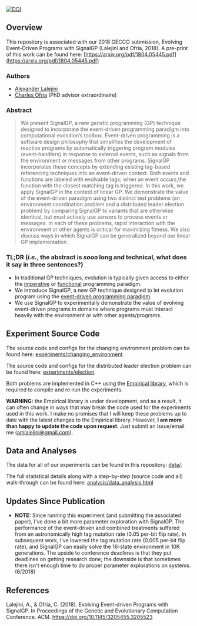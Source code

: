[![DOI](https://zenodo.org/badge/128267891.svg)](https://zenodo.org/badge/latestdoi/128267891)

## Overview
This repository is associated with our 2018 GECCO submission, Evolving Event-Driven Programs with SignalGP (Lalejini and Ofria, 2018).
A pre-print of this work can be found here: [https://arxiv.org/pdf/1804.05445.pdf](https://arxiv.org/pdf/1804.05445.pdf)

### Authors
- [Alexander Lalejini](http://lalejini.com)
- [Charles Ofria](http://ofria.com) (PhD advisor extraordinaire)

### Abstract
> We present SignalGP, a new genetic programming (GP) technique designed to incorporate the event-driven programming paradigm into computational evolution’s toolbox. Event-driven programming is a software design philosophy that simplifies the development of reactive programs by automatically triggering program modules (event-handlers) in response to external events, such as signals from the environment or messages from other programs. SignalGP incorporates these concepts by extending existing tag-based referencing techniques into an event-driven context. Both events and functions are labeled with evolvable tags; when an event occurs,the function with the closest matching tag is triggered. In this work, we apply SignalGP in the context of linear GP. We demonstrate the value of the event-driven paradigm using two distinct test problems (an environment coordination problem and a distributed leader election problem) by comparing SignalGP to variants that are otherwise identical, but must actively use sensors to process events or messages. In each of these problems, rapid interaction with the environment or other agents is critical for maximizing fitness. We also discuss ways in which SignalGP can be generalized beyond our linear GP implementation. 

### TL;DR (_i.e._, the abstract is _sooo_ long and technical, what does it say in three sentences?)
- In traditional GP techniques, evolution is typically given access to either the [imperative](https://en.wikipedia.org/wiki/Imperative_programming) or [functional](https://en.wikipedia.org/wiki/Functional_programming) programming paradigm. 
- We introduce SignalGP, a new GP technique designed to let evolution program using the [event-driven programming paradigm](https://en.wikipedia.org/wiki/Event-driven_programming).
- We use SignalGP to experimentally demonstrate the value of evolving event-driven programs in domains where programs must interact heavily with the environment or with other agents/programs. 

## Experiment Source Code
The source code and configs for the changing environment problem can be found here: [experiments/changing_environment](https://github.com/amlalejini/GECCO-2018-Evolving-Event-driven-Programs-with-SignalGP/tree/master/experiments/changing_environment).

The source code and configs for the distributed leader election problem can be found here: [experiments/election](https://github.com/amlalejini/GECCO-2018-Evolving-Event-driven-Programs-with-SignalGP/tree/master/experiments/election).

Both problems are implemented in C++ using the [Empirical library](https://github.com/devosoft/Empirical), which is required to compile and re-run the experiments. 

**WARNING:** the Empirical library is under development, and as a result, it can often change in ways that may break the code used for the experiments used in this work. I make no promises that I will keep these problems up to date with the latest changes to the Empirical library. However, **I am more than happy to update the code upon request**. Just submit an issue/email me (amlalejini@gmail.com). 

## Data and Analyses
The data for all of our experiments can be found in this repository: [data/](https://github.com/amlalejini/GECCO-2018-Evolving-Event-driven-Programs-with-SignalGP/tree/master/data).

The full statistical details along with a step-by-step (source code and all) walk-through can be found here: [analysis/data_analysis.html](http://lalejini.com/GECCO-2018-Evolving-Event-driven-Programs-with-SignalGP/analysis/data_analysis.html)

## Updates Since Publication
- **NOTE:** Since running this experiment (and submitting the associated paper), I've done a bit more parameter exploration with SignalGP. The performance of the event-driven and combined treatments suffered from an astronomically high tag mutation rate (0.05 per-bit flip rate). In subsequent work, I've lowered the tag mutation rate (0.005 per-bit flip rate), and SignalGP can easily solve the 16-state environment in 10K generations. The upside to conference deadlines is that they put deadlines on getting research done; the downside is that sometimes there isn't enough time to do proper parameter explorations on systems. (6/2018)

## References
Lalejini, A., & Ofria, C. (2018). Evolving Event-driven Programs with SignalGP. In Proceedings of the Genetic and Evolutionary Computation Conference. ACM. https://doi.org/10.1145/3205455.3205523